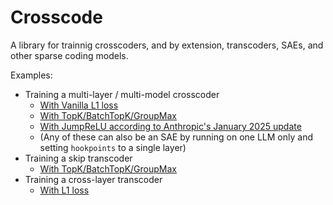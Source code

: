 # Crosscode

A library for trainnig crosscoders, and by extension, transcoders, SAEs, and other sparse coding models.

Examples:
- Training a multi-layer / multi-model crosscoder
    - [With Vanilla L1 loss](./crosscode/trainers/l1_crosscoder/run.py)
    - [With TopK/BatchTopK/GroupMax](./crosscode/trainers/topk_crosscoder/run.py)
    - [With JumpReLU according to Anthropic's January 2025 update](./crosscode/trainers/jan_update_crosscoder/run.py)
    - (Any of these can also be an SAE by running on one LLM only and setting `hookpoints` to a single layer)
- Training a skip transcoder
    - [With TopK/BatchTopK/GroupMax](./crosscode/trainers/skip_transcoder/run.py)
- Training a cross-layer transcoder
    - [With L1 loss](./crosscode/trainers/l1_crosslayer_trancoder/run.py)
